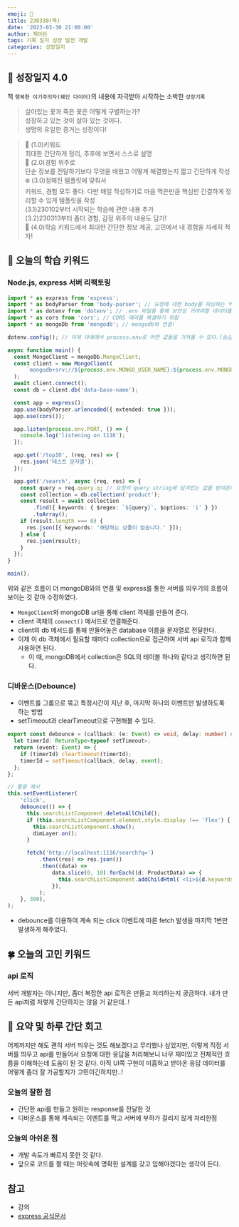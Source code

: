 ```yaml
---
emoji: 🌱
title: 230330(목)
date: '2023-03-30 21:00:00'
author: 제이든
tags: 기록 일지 성장 발전 개발
categories: 성장일지
---
```


## 🎄 성장일지 4.0

책 `행복한 이기주의자(웨인 다이어)`의 내용에 자극받아 시작하는 소박한 `성장기록`

> 살아있는 꽃과 죽은 꽃은 어떻게 구별하는가?<br/>
> 성장하고 있는 것이 살아 있는 것이다.<br/>
> 생명의 유일한 증거는 성장이다!

> 🌳 (1.0)키워드<br/>
> 최대한 간단하게 정리, 추후에 보면서 스스로 설명<br/>
> 🍉 (2.0)경험 위주로<br/>
> 단순 정보를 전달하기보다 무엇을 배웠고 어떻게 해결했는지 짧고 간단하게 작성<br/>
> ❄️ (3.0)정해진 템플릿에 맞춰서<br/>
> 키워드, 경험 모두 좋다. 다만 매일 작성하기로 마음 먹은만큼 핵심만 간결하게 정리할 수 있게 템플릿을 작성<br/>
> (3.1)230102부터 시작되는 학습에 관한 내용 추가<br/>
> (3.2)230313부터 좀더 경험, 감정 위주의 내용도 담기!<br/>
> 🌾 (4.0)학습 키워드에서 최대한 간단한 정보 제공, 고민에서 내 경험을 자세히 적자!<br/>

## 🔑 오늘의 학습 키워드

### Node.js, express 서버 리팩토링

```ts
import * as express from 'express';
import * as bodyParser from 'body-parser'; // 요청에 대한 body를 파싱하는 역할
import * as dotenv from 'dotenv'; // .env 파일을 통해 보안상 가려야할 데이터를 따로 둔다.
import * as cors from 'cors'; // CORS 에러를 해결하기 위함
import * as mongoDb from 'mongodb'; // mongodb와 연결!

dotenv.config(); // 이제 아래에서 process.env로 어떤 값들을 가져올 수 있다.(숨길 수 있다.)

async function main() {
  const MongoClient = mongoDb.MongoClient;
  const client = new MongoClient(
      `mongodb+srv://${process.env.MONGO_USER_NAME}:${process.env.MONGO_PASSWORD}@${process.env.MONGO_CLUSTER_NAME}.jy2zpck.mongodb.net/?retryWrites=true&w=majority`,
  );
  await client.connect();
  const db = client.db('data-base-name');

  const app = express();
  app.use(bodyParser.urlencoded({ extended: true }));
  app.use(cors());

  app.listen(process.env.PORT, () => {
    console.log('listening on 1116');
  });

  app.get('/top10', (req, res) => {
    res.json('테스트 문자열');
  });

  app.get('/search', async (req, res) => {
    const query = req.query.q; // 요청의 query string에 담겨있는 값을 받아온다.
    const collection = db.collection('product');
    const result = await collection
        .find({ keywords: { $regex: `${query}`, $options: 'i' } })
        .toArray();
    if (result.length === 0) {
      res.json([{ keywords: '해당하는 상품이 없습니다.' }]);
    } else {
      res.json(result);
    }
  });
}

main();
```

위와 같은 흐름이 더 mongoDB와의 연결 및 express를 통한 서버를 띄우기의 흐름이 보이는 것 같아 수정하였다.

- `MongoClient`와 mongoDB url을 통해 client 객체를 만들어 준다.
- client 객체의 `connect()` 메서드로 연결해준다.
- client의 db 메서드를 통해 만들어놓은 database 이름을 문자열로 전달한다.
- 이제 이 db 객체에서 필요할 때마다 collection으로 접근하여 서버 api 로직과 함께 사용하면 된다.
  - 이 때, mongoDB에서 collection은 SQL의 테이블 하나와 같다고 생각하면 된다.

### 디바운스(Debounce)

- 이벤트를 그룹으로 묶고 특정시간이 지난 후, 마지막 하나의 이벤트만 발생하도록 하는 방법
- setTimeout과 clearTimeout으로 구현해볼 수 있다.

```ts
export const debounce = (callback: (e: Event) => void, delay: number) => {
  let timerId: ReturnType<typeof setTimeout>;
  return (event: Event) => {
    if (timerId) clearTimeout(timerId);
    timerId = setTimeout(callback, delay, event);
  };
};

// 활용 예시
this.setEventListener(
    'click',
    debounce(() => {
      this.searchListComponent.deleteAllChild();
      if (this.searchListComponent.element.style.display !== 'flex') {
        this.searchListComponent.show();
        dimLayer.on();
      }

      fetch('http://localhost:1116/search?q=')
          .then((res) => res.json())
          .then((data) =>
              data.slice(0, 10).forEach((d: ProductData) => {
                this.searchListComponent.addChildHtml(`<li>${d.keywords}</li>`);
              }),
          );
    }, 300),
);
```

- debounce를 이용하여 계속 되는 click 이벤트에 따른 fetch 발생을 마지막 1번만 발생하게 해주었다.

## 🍀 오늘의 고민 키워드

### api 로직

서버 개발자는 아니지만, 좀더 복잡한 api 로직은 만들고 처리하는지 궁금하다. 내가 만든 api처럼 저렇게 간단하지는 않을 거 같은데..!

## 📝 요약 및 하루 간단 회고

어제까지만 해도 괜히 서버 띄우는 것도 해보겠다고 무리했나 싶었지만, 이렇게 직접 서버를 띄우고 api를 만들어서 요청에 대한 응답을 처리해보니
너무 재미있고 전체적인 흐름을 이해하는데 도움이 된 것 같다. 아직 UI쪽 구현이 미흡하고 받아온 응답 데이터를 어떻게 좀더 잘 가공할지가 고민이긴하지만..!

### 오늘의 잘한 점

- 간단한 api를 만들고 원하는 response를 전달한 것
- 디바운스를 통해 계속되는 이벤트를 막고 서버에 부하가 걸리지 않게 처리한점

### 오늘의 아쉬운 점

- 개발 속도가 빠르지 못한 것 같다.
- 앞으로 코드를 짤 때는 머릿속에 명확한 설계를 갖고 임해야겠다는 생각이 든다.

## 참고

- 강의
- [express 공식문서](https://expressjs.com/en/starter/hello-world.html)

```toc

```
